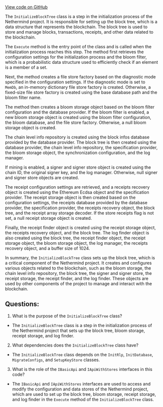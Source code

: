 [View code on GitHub](https://github.com/NethermindEth/nethermind/src/Nethermind/Nethermind.Init/Steps/InitializeBlockTree.cs)

The `InitializeBlockTree` class is a step in the initialization process of the Nethermind project. It is responsible for setting up the block tree, which is a data structure that represents the blockchain. The block tree is used to store and manage blocks, transactions, receipts, and other data related to the blockchain.

The `Execute` method is the entry point of the class and is called when the initialization process reaches this step. The method first retrieves the configuration settings for the initialization process and the bloom filter, which is a probabilistic data structure used to efficiently check if an element is a member of a set.

Next, the method creates a file store factory based on the diagnostic mode specified in the configuration settings. If the diagnostic mode is set to `MemDb`, an in-memory dictionary file store factory is created. Otherwise, a fixed-size file store factory is created using the base database path and the bloom filter name.

The method then creates a bloom storage object based on the bloom filter configuration and the database provider. If the bloom filter is enabled, a new bloom storage object is created using the bloom filter configuration, the bloom database, and the file store factory. Otherwise, a null bloom storage object is created.

The chain level info repository is created using the block infos database provided by the database provider. The block tree is then created using the database provider, the chain level info repository, the specification provider, the bloom storage object, the synchronization configuration, and the log manager.

If mining is enabled, a signer and signer store object is created using the chain ID, the original signer key, and the log manager. Otherwise, null signer and signer store objects are created.

The receipt configuration settings are retrieved, and a receipts recovery object is created using the Ethereum Ecdsa object and the specification provider. The receipt storage object is then created based on the configuration settings, the receipts database provided by the database provider, the specification provider, the receipts recovery object, the block tree, and the receipt array storage decoder. If the store receipts flag is not set, a null receipt storage object is created.

Finally, the receipt finder object is created using the receipt storage object, the receipts recovery object, and the block tree. The log finder object is also created using the block tree, the receipt finder object, the receipt storage object, the bloom storage object, the log manager, the receipts recovery object, and a buffer size of 1024.

In summary, the `InitializeBlockTree` class sets up the block tree, which is a critical component of the Nethermind project. It creates and configures various objects related to the blockchain, such as the bloom storage, the chain level info repository, the block tree, the signer and signer store, the receipt storage, the receipt finder, and the log finder. These objects are used by other components of the project to manage and interact with the blockchain.
## Questions: 
 1. What is the purpose of the `InitializeBlockTree` class?
- The `InitializeBlockTree` class is a step in the initialization process of the Nethermind project that sets up the block tree, bloom storage, receipt storage, and log finder.

2. What dependencies does the `InitializeBlockTree` class have?
- The `InitializeBlockTree` class depends on the `InitRlp`, `InitDatabase`, `MigrateConfigs`, and `SetupKeyStore` classes.

3. What is the role of the `IBasicApi` and `IApiWithStores` interfaces in this code?
- The `IBasicApi` and `IApiWithStores` interfaces are used to access and modify the configuration and data stores of the Nethermind project, which are used to set up the block tree, bloom storage, receipt storage, and log finder in the `Execute` method of the `InitializeBlockTree` class.